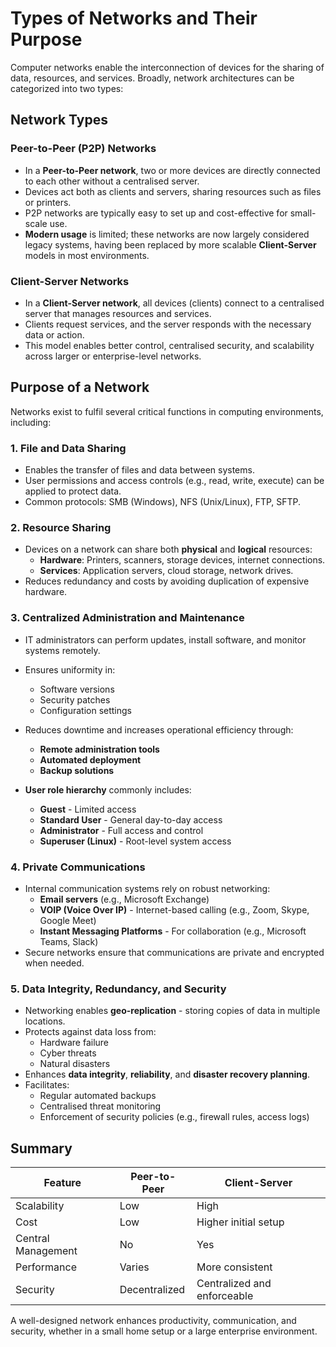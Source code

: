 # Types of Networks and Their Purpose

Computer networks enable the interconnection of devices for the sharing of data, resources, and services. Broadly, network architectures can be categorized into two types:

## Network Types

### Peer-to-Peer (P2P) Networks

- In a **Peer-to-Peer network**, two or more devices are directly connected to each other without a centralised server.
- Devices act both as clients and servers, sharing resources such as files or printers.
- P2P networks are typically easy to set up and cost-effective for small-scale use.
- **Modern usage** is limited; these networks are now largely considered legacy systems, having been replaced by more scalable **Client-Server** models in most environments.

### Client-Server Networks

- In a **Client-Server network**, all devices (clients) connect to a centralised server that manages resources and services.
- Clients request services, and the server responds with the necessary data or action.
- This model enables better control, centralised security, and scalability across larger or enterprise-level networks.


## Purpose of a Network

Networks exist to fulfil several critical functions in computing environments, including:

### 1. File and Data Sharing

- Enables the transfer of files and data between systems.
- User permissions and access controls (e.g., read, write, execute) can be applied to protect data.
- Common protocols: SMB (Windows), NFS (Unix/Linux), FTP, SFTP.

### 2. Resource Sharing

- Devices on a network can share both **physical** and **logical** resources:
    - **Hardware**: Printers, scanners, storage devices, internet connections.
    - **Services**: Application servers, cloud storage, network drives.
- Reduces redundancy and costs by avoiding duplication of expensive hardware.

### 3. Centralized Administration and Maintenance

- IT administrators can perform updates, install software, and monitor systems remotely.
- Ensures uniformity in:
    
    - Software versions
    - Security patches
    - Configuration settings
- Reduces downtime and increases operational efficiency through:
    
    - **Remote administration tools**
    - **Automated deployment**
    - **Backup solutions**
- **User role hierarchy** commonly includes:
    
    - **Guest** - Limited access
    - **Standard User** - General day-to-day access
    - **Administrator** - Full access and control
    - **Superuser (Linux)** - Root-level system access

### 4. Private Communications

- Internal communication systems rely on robust networking:
    - **Email servers** (e.g., Microsoft Exchange)
    - **VOIP (Voice Over IP)** - Internet-based calling (e.g., Zoom, Skype, Google Meet)
    - **Instant Messaging Platforms** - For collaboration (e.g., Microsoft Teams, Slack)
- Secure networks ensure that communications are private and encrypted when needed.

### 5. Data Integrity, Redundancy, and Security

- Networking enables **geo-replication** - storing copies of data in multiple locations.
- Protects against data loss from:
    - Hardware failure
    - Cyber threats
    - Natural disasters
- Enhances **data integrity**, **reliability**, and **disaster recovery planning**.
- Facilitates:
    - Regular automated backups
    - Centralised threat monitoring
    - Enforcement of security policies (e.g., firewall rules, access logs)

## Summary

|Feature|Peer-to-Peer|Client-Server|
|---|---|---|
|Scalability|Low|High|
|Cost|Low|Higher initial setup|
|Central Management|No|Yes|
|Performance|Varies|More consistent|
|Security|Decentralized|Centralized and enforceable|

A well-designed network enhances productivity, communication, and security, whether in a small home setup or a large enterprise environment.